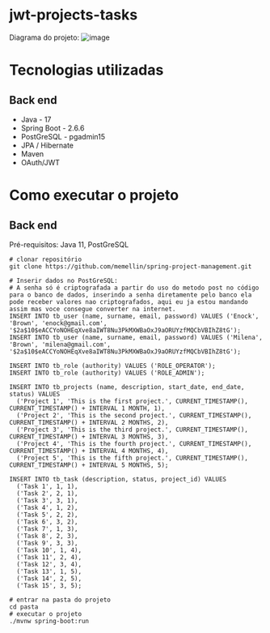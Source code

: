 # jwt-projects-tasks
Diagrama do projeto:
![image](https://github.com/memellin/jwt-projects-tasks/assets/60275233/0e1eda38-77bd-4ed3-ace4-0d3b81ce1044)

# Tecnologias utilizadas

## Back end

- Java - 17
- Spring Boot - 2.6.6
- PostGreSQL - pgadmin15
- JPA / Hibernate
- Maven
- OAuth/JWT

# Como executar o projeto

## Back end

Pré-requisitos: Java 11, PostGreSQL

```
# clonar repositório
git clone https://github.com/memellin/spring-project-management.git

# Inserir dados no PostGreSQL:
# A senha só é criptografada a partir do uso do metodo post no código para o banco de dados, inserindo a senha diretamente pelo banco ela pode receber valores nao criptografados, aqui eu ja estou mandando assim mas voce consegue converter na internet.
INSERT INTO tb_user (name, surname, email, password) VALUES ('Enock', 'Brown', 'enock@gmail.com', '$2a$10$eACCYoNOHEqXve8aIWT8Nu3PkMXWBaOxJ9aORUYzfMQCbVBIhZ8tG'); 
INSERT INTO tb_user (name, surname, email, password) VALUES ('Milena', 'Brown', 'milena@gmail.com', '$2a$10$eACCYoNOHEqXve8aIWT8Nu3PkMXWBaOxJ9aORUYzfMQCbVBIhZ8tG');

INSERT INTO tb_role (authority) VALUES ('ROLE_OPERATOR');
INSERT INTO tb_role (authority) VALUES ('ROLE_ADMIN');

INSERT INTO tb_projects (name, description, start_date, end_date, status) VALUES
  ('Project 1', 'This is the first project.', CURRENT_TIMESTAMP(), CURRENT_TIMESTAMP() + INTERVAL 1 MONTH, 1),
  ('Project 2', 'This is the second project.', CURRENT_TIMESTAMP(), CURRENT_TIMESTAMP() + INTERVAL 2 MONTHS, 2),
  ('Project 3', 'This is the third project.', CURRENT_TIMESTAMP(), CURRENT_TIMESTAMP() + INTERVAL 3 MONTHS, 3),
  ('Project 4', 'This is the fourth project.', CURRENT_TIMESTAMP(), CURRENT_TIMESTAMP() + INTERVAL 4 MONTHS, 4),
  ('Project 5', 'This is the fifth project.', CURRENT_TIMESTAMP(), CURRENT_TIMESTAMP() + INTERVAL 5 MONTHS, 5);

INSERT INTO tb_task (description, status, project_id) VALUES
  ('Task 1', 1, 1),
  ('Task 2', 2, 1),
  ('Task 3', 3, 1),
  ('Task 4', 1, 2),
  ('Task 5', 2, 2),
  ('Task 6', 3, 2),
  ('Task 7', 1, 3),
  ('Task 8', 2, 3),
  ('Task 9', 3, 3),
  ('Task 10', 1, 4),
  ('Task 11', 2, 4),
  ('Task 12', 3, 4),
  ('Task 13', 1, 5),
  ('Task 14', 2, 5),
  ('Task 15', 3, 5);

# entrar na pasta do projeto 
cd pasta
# executar o projeto
./mvnw spring-boot:run
